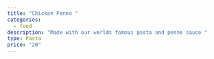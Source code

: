 ```yaml
---
title: "Chicken Penne "
categories:
  - food
description: "Made with our worlds famous pasta and penne sauce "
type: Pasta
price: "20"
---
```

